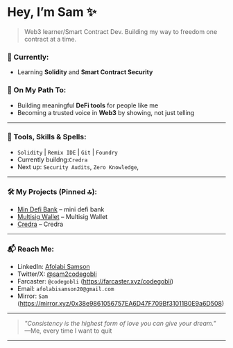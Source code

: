 # Hey, I’m Sam ✨

> Web3 learner/Smart Contract Dev. Building my way to freedom one contract at a time.


### 🔭 Currently:
- Learning **Solidity** and **Smart Contract Security**

### 🌱 On My Path To:
- Building meaningful **DeFi tools** for people like me
- Becoming a trusted voice in **Web3** by showing, not just telling

---

### 🧰 Tools, Skills & Spells:
- `Solidity` | `Remix IDE` | `Git` | `Foundry`
- Currently buildng:`Credra`
- Next up: `Security Audits`, `Zero Knowledge`, 

---

### 🛠️ My Projects (Pinned 🔝):
- [Min Defi Bank](https://github.com/Codegobli/MiniDefiBank) – mini defi bank
- [Multisig Wallet](https://github.com/Codegobli/multisig-wallet-V1) – Multisig Wallet
- [Credra](https://github.com/Codegobli/Credra) –  Credra


---

### 📬 Reach Me:

- LinkedIn: [Afolabi Samson](https://www.linkedin.com/in/afolabi-samson-089997345?utm_source=share&utm_campaign=share_via&utm_content=profile&utm_medium=android_app)
- Twitter/X: [@sam2codegobli](https://x.com/sam20codegobli?t=80Qp9GXsYGUj15dblNO2eg&s=09)
- Farcaster: `@codegobli` (https://farcaster.xyz/codegobli)
- Email: `afolabisamson20@gmail.com`
- Mirror: `Sam` (https://mirror.xyz/0x38e9861056757EA6D47F709Bf31011B0E9a6D508)

---

> _"Consistency is the highest form of love you can give your dream."_  
> —Me, every time I want to quit

---
> 
